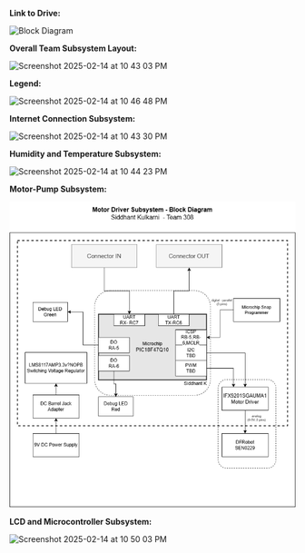 **Link to Drive:**

![Block Diagram](https://drive.google.com/drive/u/1/folders/19I_488VRz9nsvQRNoa4jgeBesulI3tln)

**Overall Team Subsystem Layout:**

![Screenshot 2025-02-14 at 10 43 03 PM](https://github.com/user-attachments/assets/2eb66be8-c411-48e0-b0e7-a72c829cd818)

**Legend:**

![Screenshot 2025-02-14 at 10 46 48 PM](https://github.com/user-attachments/assets/40d78ddb-045c-46bb-9763-e86c0b5b6d17)

**Internet Connection Subsystem:**

![Screenshot 2025-02-14 at 10 43 30 PM](https://github.com/user-attachments/assets/a81f1efb-4531-4f3b-9981-806b9c6f43b9)

**Humidity and Temperature Subsystem:**

![Screenshot 2025-02-14 at 10 44 23 PM](https://github.com/user-attachments/assets/81229dfc-c738-40cf-be6c-f00d2cdc294e)

**Motor-Pump Subsystem:**

![Screenshot 2025-02-14 at 10 44 59 PM](Block_Diagram.drawio.png)

**LCD and Microcontroller Subsystem:**

![Screenshot 2025-02-14 at 10 50 03 PM](https://github.com/user-attachments/assets/459a5336-499a-4db7-a78b-628e5136edcb)

